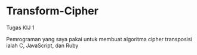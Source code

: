 # Transform-Cipher
Tugas KIJ 1

Pemrograman yang saya pakai untuk membuat algoritma cipher transposisi ialah
C, JavaScript, dan Ruby
